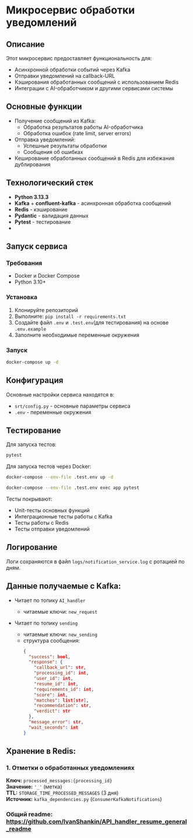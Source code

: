 # Микросервис обработки уведомлений

## Описание

Этот микросервис предоставляет функциональность для:
- Асинхронной обработки событий через Kafka
- Отправки уведомлений на callback-URL
- Кэширования обработанных сообщений с использованием Redis
- Интеграции с AI-обработчиком и другими сервисами системы

## Основные функции
- Получение сообщений из Kafka:
  - Обработка результатов работы AI-обработчика
  - Обработка ошибок (rate limit, server errors)
- Отправка уведомлений:
  - Успешные результаты обработки
  - Сообщения об ошибках
- Кеширование обработанных сообщений в Redis для избежания дублирования

## Технологический стек
- **Python 3.13.3**
- **Kafka** + **confluent-kafka** - асинхронная обработка сообщений
- **Redis** - кэширование
- **Pydantic** - валидация данных
- **Pytest** - тестирование
- 
## Запуск сервиса

### Требования
- Docker и Docker Compose
- Python 3.10+

### Установка
1. Клонируйте репозиторий
2. Выполните: `pip install -r requirements.txt`
3. Создайте файл `.env` и `.test.env`(для тестирования) на основе `.env.example`
4. Заполните необходимые переменные окружения

### Запуск
```bash
docker-compose up -d
```

## Конфигурация
Основные настройки сервиса находятся в:
- `srt/config.py` - основные параметры сервиса
- `.env` - переменные окружения

## Тестирование
Для запуска тестов:
```bash
pytest
```

Для запуска тестов через Docker:
```bash
docker-compose --env-file .test.env up -d 
```
```bash
docker-compose --env-file .test.env exec app pytest
```

Тесты покрывают:
- Unit-тесты основных функций
- Интеграционные тесты работы с Kafka
- Тесты работы с Redis
- Тесты отправки уведомлений

## Логирование
Логи сохраняются в файл `logs/notification_service.log` с ротацией по дням.

## Данные получаемые с Kafka:

- Читает по топику `AI_handler`
  - читаемые ключи: `new_request`
  
- Читает по топику `sending`
  - читаемые ключи: `new_sending`
  - структура сообщения:
    ```json
    {
      "success": bool,
      "response": {
        "callback_url": str,
        "processing_id": int,
        "user_id": int,
        "resume_id": int,
        "requirements_id": int,
        "score": int,
        "matches": list[str],
        "recommendation": str,
        "verdict": str
      },
      "message_error": str,
      "wait_seconds": int
    }
    ```

## Хранение в Redis:

### 1. Отметки о обработанных уведомлениях
**Ключ:** `processed_messages:{processing_id}`  
**Значение:** `'_'` (метка)  
**TTL:** `STORAGE_TIME_PROCESSED_MESSAGES` (3 дня)  
**Источник:** `kafka_dependencies.py` (`ConsumerKafkaNotifications`)

### Общий readme: https://github.com/IvanShankin/API_handler_resume_general_readme